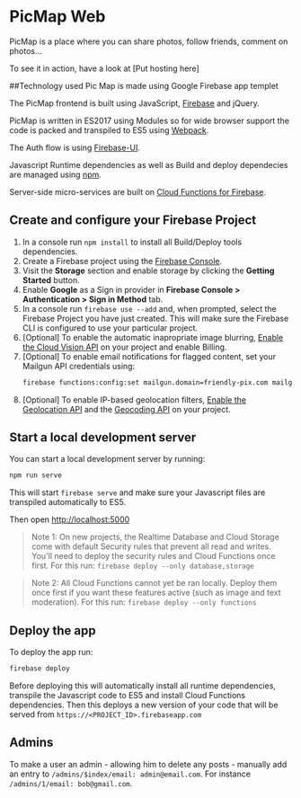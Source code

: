 # PicMap Web


PicMap is a place where you can share photos, follow friends, comment on photos...

To see it in action, have a look at [Put hosting here]


##Technology used
Pic Map is made using Google Firebase app templet

The PicMap frontend is built using JavaScript, [Firebase](https://firebase.google.com/docs/web/setup) and jQuery.

PicMap is written in ES2017 using Modules so for wide browser support the code is packed and transpiled to ES5 using [Webpack](https://webpack.js.org/). 

The Auth flow is using [Firebase-UI](https://github.com/firebase/firebaseui-web).

Javascript Runtime dependencies as well as Build and deploy dependecies are managed using [npm](http://npmjs.com/). 

Server-side micro-services are built on [Cloud Functions for Firebase](https://firebase.google.com/docs/functions).


## Create and configure your Firebase Project

1. In a console run `npm install` to install all Build/Deploy tools dependencies.
1. Create a Firebase project using the [Firebase Console](https://firebase.google.com/console).
1. Visit the **Storage** section and enable storage by clicking the **Getting Started** button.
1. Enable **Google** as a Sign in provider in **Firebase Console > Authentication > Sign in Method** tab.
1. In a console run `firebase use --add` and, when prompted, select the Firebase Project you have just created. This will make sure the Firebase CLI is configured to use your particular project.
1. [Optional] To enable the automatic inapropriate image blurring, [Enable the Cloud Vision API](https://console.cloud.google.com/apis/api/vision.googleapis.com/overview?project=_) on your project and enable Billing.
1. [Optional] To enable email notifications for flagged content, set your Mailgun API credentials using:
    ```bash
    firebase functions:config:set mailgun.domain=friendly-pix.com mailgun.key=key-XXXXXXXXXXXXXXXX
    ```
1. [Optional] To enable IP-based geolocation filters, [Enable the Geolocation API](https://console.cloud.google.com/apis/library/geolocation.googleapis.com/?project=_) and the [Geocoding API](https://console.cloud.google.com/apis/library/geocoding-backend.googleapis.com/?project=_) on your project.


## Start a local development server

You can start a local development server by running:

```bash
npm run serve
```

This will start `firebase serve` and make sure your Javascript files are transpiled automatically to ES5.

Then open [http://localhost:5000](http://localhost:5000)

> Note 1: On new projects, the Realtime Database and Cloud Storage come with default Security rules that prevent all read and writes. You'll need to deploy the security rules and Cloud Functions once first. For this run: `firebase deploy --only database,storage`

> Note 2: All Cloud Functions cannot yet be ran locally. Deploy them once first if you want these features active (such as image and text moderation). For this run: `firebase deploy --only functions`


## Deploy the app

To deploy the app run:

```bash
firebase deploy
```

Before deploying this will automatically install all runtime dependencies, transpile the Javascript code to ES5 and install Cloud Functions dependencies.
Then this deploys a new version of your code that will be served from `https://<PROJECT_ID>.firebaseapp.com`


## Admins

To make a user an admin - allowing him to delete any posts - manually add an entry to `/admins/$index/email: admin@email.com`. For instance `/admins/1/email: bob@gmail.com`.


